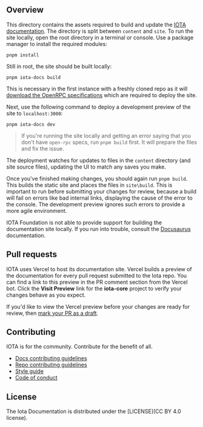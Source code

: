 ## Overview

This directory contains the assets required to build and update the [IOTA documentation](https://docs.iota.org). The directory is split between `content` and `site`. To run the site locally, open the root directory in a terminal or console. Use a package manager to install the required modules:

```shell
pnpm install
```

Still in root, the site should be built locally:

```shell
pnpm iota-docs build
```

This is necessary in the first instance with a freshly cloned repo as it will [download the OpenRPC specifications](/docs/site/src/utils/getopenrpcspecs.js) which are required to deploy the site.

Next, use the following command to deploy a development preview of the site to `localhost:3000`:

```shell
pnpm iota-docs dev
```

> If you're running the site locally and getting an error saying that you don't have `open-rpc` specs, run `pnpm build` first. It will prepare the files and fix the issue.

The deployment watches for updates to files in the `content` directory (and site source files), updating the UI to match any saves you make.

Once you've finished making changes, you should again run `pnpm build`. This builds the static site and places the files in `site\build`. This is important to run before submitting your changes for review, because a build will fail on errors like bad internal links, displaying the cause of the error to the console. The development preview ignores such errors to provide a more agile environment.

IOTA Foundation is not able to provide support for building the documentation site locally. If you run into trouble, consult the [Docusaurus](https://docusaurus.io/) documentation.

## Pull requests

IOTA uses Vercel to host its documentation site. Vercel builds a preview of the documentation for every pull request submitted to the Iota repo. You can find a link to this preview in the PR comment section from the Vercel bot. Click the **Visit Preview** link for the **iota-core** project to verify your changes behave as you expect.

If you'd like to view the Vercel preview before your changes are ready for review, then [mark your PR as a draft](https://github.blog/2019-02-14-introducing-draft-pull-requests/).

## Contributing

IOTA is for the community. Contribute for the benefit of all.

- [Docs contributing guidelines](https://docs.iota.org/references/contribute/contribution-process)
- [Repo contributing guidelines](https://docs.iota.org/references/contribute/contribute-to-iota-repos)
- [Style guide](https://docs.iota.org/references/contribute/style-guide)
- [Code of conduct](https://docs.iota.org/references/contribute/code-of-conduct)

## License

The Iota Documentation is distributed under the [LICENSE](CC BY 4.0 license).
